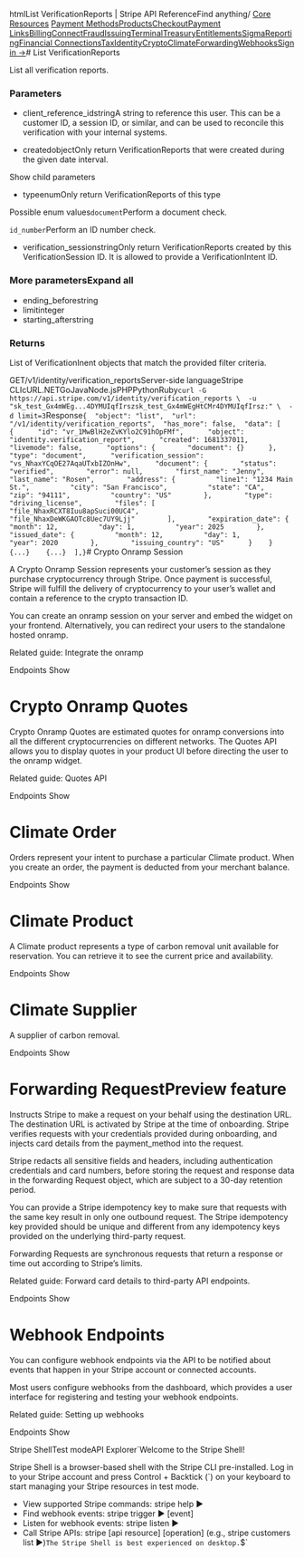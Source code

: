 htmlList VerificationReports | Stripe API Reference[](/api)Find anything/
[Core Resources](#)
[Payment Methods](#)[Products](#)[Checkout](#)[Payment Links](#)[Billing](#)[Connect](#)[Fraud](#)[Issuing](#)[Terminal](#)[Treasury](#)[Entitlements](#)[Sigma](#)[Reporting](#)[Financial Connections](#)[Tax](#)[Identity](#)[Crypto](#)[Climate](#)[Forwarding](#)[Webhooks](#)[Sign in →](https://dashboard.stripe.com/login)# List VerificationReports

List all verification reports.

### Parameters

- client_reference_idstringA string to reference this user. This can be a customer ID, a session ID, or similar, and can be used to reconcile this verification with your internal systems.


- createdobjectOnly return VerificationReports that were created during the given date interval.

Show child parameters
- typeenumOnly return VerificationReports of this type

Possible enum values`document`Perform a document check.

`id_number`Perform an ID number check.


- verification_sessionstringOnly return VerificationReports created by this VerificationSession ID. It is allowed to provide a VerificationIntent ID.



### More parametersExpand all

- ending_beforestring
- limitinteger
- starting_afterstring

### Returns

List of VerificationInent objects that match the provided filter criteria.

GET/v1/identity/verification_reportsServer-side languageStripe CLIcURL.NETGoJavaNode.jsPHPPythonRuby[](#)[](#)`curl -G https://api.stripe.com/v1/identity/verification_reports \  -u "sk_test_Gx4mWEg...4DYMUIqfIrszsk_test_Gx4mWEgHtCMr4DYMUIqfIrsz:" \  -d limit=3`Response`{  "object": "list",  "url": "/v1/identity/verification_reports",  "has_more": false,  "data": [    {      "id": "vr_1MwBlH2eZvKYlo2C91hOpFMf",      "object": "identity.verification_report",      "created": 1681337011,      "livemode": false,      "options": {        "document": {}      },      "type": "document",      "verification_session": "vs_NhaxYCqOE27AqaUTxbIZOnHw",      "document": {        "status": "verified",        "error": null,        "first_name": "Jenny",        "last_name": "Rosen",        "address": {          "line1": "1234 Main St.",          "city": "San Francisco",          "state": "CA",          "zip": "94111",          "country": "US"        },        "type": "driving_license",        "files": [          "file_NhaxRCXT8Iuu8apSuci00UC4",          "file_NhaxDeWKGAOTc8Uec7UY9Ljj"        ],        "expiration_date": {          "month": 12,          "day": 1,          "year": 2025        },        "issued_date": {          "month": 12,          "day": 1,          "year": 2020        },        "issuing_country": "US"      }    }    {...}    {...}  ],}`# Crypto Onramp Session

A Crypto Onramp Session represents your customer’s session as they purchase cryptocurrency through Stripe. Once payment is successful, Stripe will fulfill the delivery of cryptocurrency to your user’s wallet and contain a reference to the crypto transaction ID.

You can create an onramp session on your server and embed the widget on your frontend. Alternatively, you can redirect your users to the standalone hosted onramp.

Related guide: Integrate the onramp

Endpoints
Show

# Crypto Onramp Quotes

Crypto Onramp Quotes are estimated quotes for onramp conversions into all the different cryptocurrencies on different networks. The Quotes API allows you to display quotes in your product UI before directing the user to the onramp widget.

Related guide: Quotes API

Endpoints
Show

# Climate Order

Orders represent your intent to purchase a particular Climate product. When you create an order, the payment is deducted from your merchant balance.

Endpoints
Show

# Climate Product

A Climate product represents a type of carbon removal unit available for reservation. You can retrieve it to see the current price and availability.

Endpoints
Show

# Climate Supplier

A supplier of carbon removal.

Endpoints
Show

# Forwarding RequestPreview feature

Instructs Stripe to make a request on your behalf using the destination URL. The destination URL is activated by Stripe at the time of onboarding. Stripe verifies requests with your credentials provided during onboarding, and injects card details from the payment_method into the request.

Stripe redacts all sensitive fields and headers, including authentication credentials and card numbers, before storing the request and response data in the forwarding Request object, which are subject to a 30-day retention period.

You can provide a Stripe idempotency key to make sure that requests with the same key result in only one outbound request. The Stripe idempotency key provided should be unique and different from any idempotency keys provided on the underlying third-party request.

Forwarding Requests are synchronous requests that return a response or time out according to Stripe’s limits.

Related guide: Forward card details to third-party API endpoints.

Endpoints
Show

# Webhook Endpoints

You can configure webhook endpoints via the API to be notified about events that happen in your Stripe account or connected accounts.

Most users configure webhooks from the dashboard, which provides a user interface for registering and testing your webhook endpoints.

Related guide: Setting up webhooks

Endpoints
Show

Stripe ShellTest modeAPI Explorer[](https://stripe.com/docs/stripe-cli#install)`Welcome to the Stripe Shell!

Stripe Shell is a browser-based shell with the Stripe CLI pre-installed. Log in to your
Stripe account and press Control + Backtick (`) on your keyboard to start managing your Stripe
resources in test mode.

- View supported Stripe commands: stripe help ▶️
- Find webhook events: stripe trigger ▶️ [event]
- Listen for webhook events: stripe listen ▶
- Call Stripe APIs: stripe [api resource] [operation] (e.g., stripe customers list ▶️)`The Stripe Shell is best experienced on desktop.`$`